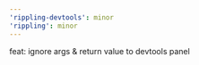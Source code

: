 ```yaml
---
'rippling-devtools': minor
'rippling': minor
---
```


feat: ignore args & return value to devtools panel
